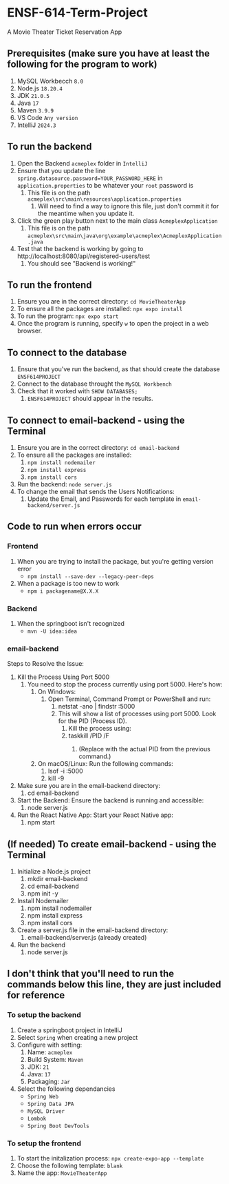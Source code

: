 # ENSF-614-Term-Project
A Movie Theater Ticket Reservation App

## Prerequisites (make sure you have at least the following for the program to work)
1. MySQL Workbecch `8.0`
1. Node.js `18.20.4`
1. JDK `21.0.5`
1. Java `17`
1. Maven `3.9.9`
1. VS Code `Any version`
1. IntelliJ `2024.3`

## To run the backend
1. Open the Backend `acmeplex` folder in `IntelliJ`
1. Ensure that you update the line `spring.datasource.password=YOUR_PASSWORD_HERE` in `application.properties` to be whatever your `root` password is
    1. This file is on the path `acmeplex\src\main\resources\application.properties`
        1. Will need to find a way to ignore this file, just don't commit it for the meantime when you update it.
1. Click the green play button next to the main class `AcmeplexApplication`
    1. This file is on the path `acmeplex\src\main\java\org\example\acmeplex\AcmeplexApplication.java`
1. Test that the backend is working by going to http://localhost:8080/api/registered-users/test
    1. You should see "Backend is working!"

## To run the frontend
1. Ensure you are in the correct directory: `cd MovieTheaterApp`
1. To ensure all the packages are installed: `npx expo install`
1. To run the program: `npx expo start`
1. Once the program is running, specify `w` to open the project in a web browser.

## To connect to the database
1. Ensure that you've run the backend, as that should create the database `ENSF614PROJECT`
1. Connect to the database throught the `MySQL Workbench`
1. Check that it worked with `SHOW DATABASES;`
    1. `ENSF614PROJECT` should appear in the results.

## To connect to email-backend - using the Terminal
1. Ensure you are in the correct directory: `cd email-backend`
1. To ensure all the packages are installed:
   1. `npm install nodemailer`
   1. `npm install express`
   1. `npm install cors`
1. Run the backend: `node server.js`
1. To change the email that sends the Users Notifications:
   1. Update the Email, and Passwords for each template in `email-backend/server.js`

## Code to run when errors occur
### Frontend
1. When you are trying to install the package, but you're getting version error 
    - `npm install --save-dev --legacy-peer-deps`
1. When a package is too new to work
    - `npm i packagename@X.X.X`

### Backend
1. When the springboot isn't recognized 
    - `mvn -U idea:idea`

### email-backend
Steps to Resolve the Issue:

1. Kill the Process Using Port 5000
   1. You need to stop the process currently using port 5000. Here's how:
      1. On Windows:
         1. Open Terminal, Command Prompt or PowerShell and run:
            1. netstat -ano | findstr :5000
            1. This will show a list of processes using port 5000. Look for the PID (Process ID).
               1. Kill the process using:
               1. taskkill /PID <PID> /F
                  1. (Replace <PID> with the actual PID from the previous command.)
      1. On macOS/Linux: Run the following commands:
         1. lsof -i :5000
         1. kill -9 <PID>
1. Make sure you are in the email-backend directory:
   1. cd email-backend
1. Start the Backend: Ensure the backend is running and accessible:
   1. node server.js
1. Run the React Native App: Start your React Native app:
   1. npm start

## (If needed) To create email-backend - using the Terminal
1. Initialize a Node.js project
   1. mkdir email-backend
   1. cd email-backend
   1. npm init -y
1. Install Nodemailer
   1. npm install nodemailer
   1. npm install express
   1. npm install cors
1. Create a server.js file in the email-backend directory:
   1. email-backend/server.js (already created)
1. Run the backend
   1. node server.js

## I don't think that you'll need to run the commands below this line, they are just included for reference

### To setup the backend 
1. Create a springboot project in IntelliJ
1. Select `Spring` when creating a new project
1. Configure with setting:
    1. Name: `acmeplex`
    1. Build System: `Maven`
    1. JDK: `21`
    1. Java: `17`
    1. Packaging: `Jar`
1. Select the following dependancies
    - `Spring Web`
    - `Spring Data JPA`
    - `MySQL Driver`
    - `Lombok`
    - `Spring Boot DevTools`

### To setup the frontend
1. To start the initalization process: `npx create-expo-app --template`
1. Choose the following template: `blank`
1. Name the app: `MovieTheaterApp`

